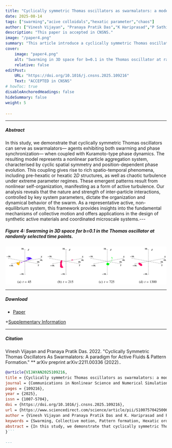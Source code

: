 ```yaml
---
title: "Cyclically symmetric Thomas oscillators as swarmalators: a model for active fluids and pattern formation" 
date: 2025-08-14
tags: ["swarming","acive colloidals","hexatic parameter","chaos"]
author: ["Vinesh Vijayan", "Pranaya Pratik Das","K Hariprasad","P Sathish Kumar"]
description: "This paper is accepted in CNSNS." 
image: "/paper4.png"
summary: "This article introduce a cyclically symmetric Thomas oscillator model coupled with Kuramoto‑type phase dynamics—dubbed “swarmalators”—that self‑organise into both crystalline and chaotic spatiotemporal patterns, offering a versatile paradigm for active fluids and pattern formation in active matter systems." 
cover:
    image: "paper4.png"
    alt: "Swarming in 3D space for b=0.1 in the Thomas oscillator at randomly selected time points."
    relative: false
editPost:
    URL: "https://doi.org/10.1016/j.cnsns.2025.109216"
    Text: "ACCEPTED in CNSNS"
# howToc: true
disableAnchoredHeadings: false
hideSummary: false
weight: 5

---
```


---

##### Abstract

In this study, we demonstrate that cyclically symmetric Thomas oscillators can serve as swarmalators— agents exhibiting both swarming and phase synchronization— when coupled with Kuramoto-type phase dynamics. The resulting model represents a nonlinear particle aggregation system, characterised by cyclic spatial symmetry and position-dependent phase evolution. This coupling gives rise to rich spatio-temporal phenomena, including pre-hexatic or hexatic $2D$ structures, as well as chaotic turbulence under extreme parameter regimes. These emergent patterns result from nonlinear self-organization, manifesting as a form of active turbulence. Our analysis reveals that the nature and strength of inter-particle interactions, controlled by key system parameters, dictate the organization and dynamical behavior of the swarm. As a representative active, non-equilibrium system, this framework provides insights into the fundamental mechanisms of collective motion and offers applications in the design of synthetic active materials and coordinated microscale systems.---

##### Figure 4: Swarming in 3D space for b=0.1 in the Thomas oscillator at randomly selected time points.

![](paper4.png)

---

##### Download

+ [Paper](paper4.pdf)

+[Supplementary Information](Supplementary_Information.pdf)

---

##### Citation

Vinesh Vijayan and Pranaya Pratik Das. 2022. "Cyclically Symmetric Thomas Oscillators As Swarmalators: A paradigm for Active Fluids \& Pattern Formation." ** arXiv preprint arXiv:2211.00336 (2022)..

```BibTeX
@article{VIJAYAN2025109216,
title = {Cyclically symmetric Thomas oscillators as swarmalators: a model for active fluids and pattern formation},
journal = {Communications in Nonlinear Science and Numerical Simulation},
pages = {109216},
year = {2025},
issn = {1007-5704},
doi = {https://doi.org/10.1016/j.cnsns.2025.109216},
url = {https://www.sciencedirect.com/science/article/pii/S1007570425006276},
author = {Vinesh Vijayan and Pranaya Pratik Das and K. Hariprasad and P. Sathish Kumar},
keywords = {Swarming, Collective motion, Pattern formation, Hexatic order, Turbulent motion},
abstract = {In this study, we demonstrate that cyclically symmetric Thomas oscillators can serve as swarmalators—agents exhibiting both swarming and phase synchronization—when coupled with Kuramoto-type phase dynamics. The resulting model represents a nonlinear particle aggregation system, characterised by cyclic spatial symmetry and position-dependent phase evolution. This coupling gives rise to rich spatio-temporal phenomena, including pre-hexatic or hexatic 2D structures, as well as chaotic turbulence under extreme parameter regimes. These emergent patterns result from nonlinear self-organization, manifesting as a form of active turbulence. Our analysis reveals that the nature and strength of inter-particle interactions, controlled by key system parameters, dictate the organization and dynamical behavior of the swarm. As a representative active, non-equilibrium system, this framework provides insights into the fundamental mechanisms of collective motion and offers applications in the design of synthetic active materials and coordinated microscale systems.}
}```

---
